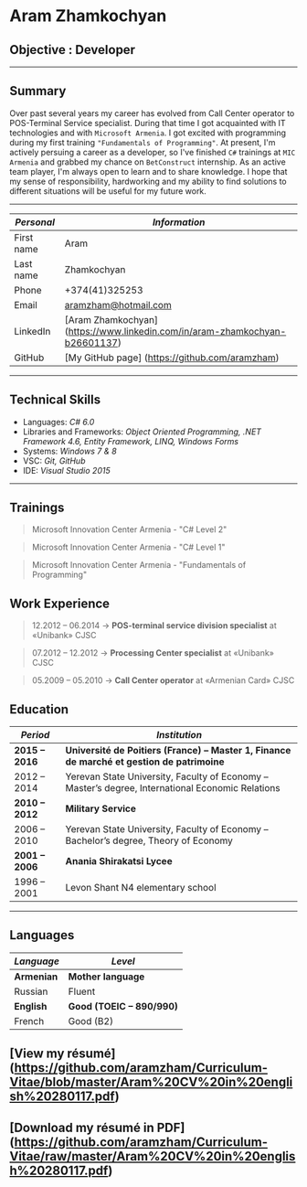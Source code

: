 # Aram Zhamkochyan

## Objective : Developer
---------------------------------------------------------------------------------------------------------------------------------------
## Summary
Over past several years my career has evolved from Call Center operator to POS-Terminal Service specialist. During that time I got acquainted with IT technologies and with `Microsoft Armenia`. I got excited with programming during my first training `"Fundamentals of Programming"`. At present, I'm actively persuing a career as a developer, so I've finished `C#` trainings at `MIC Armenia` and grabbed my chance on `BetConstruct` internship. As an active team player, I'm always open to learn and to share knowledge. I hope that my sense of responsibility, hardworking and my ability to find solutions to different situations will be useful for my future work.

---------------------------------------------------------------------------------------------------------------------------------------

_Personal_ | _Information_
-----------|------------
First name | Aram
Last name| Zhamkochyan
Phone | +374(41)325253
Email | aramzham@hotmail.com
LinkedIn | [Aram Zhamkochyan] (https://www.linkedin.com/in/aram-zhamkochyan-b26601137)
GitHub | [My GitHub page] (https://github.com/aramzham)
----------------------------------------------------------------------------------------------------------------------------------------
## Technical Skills
* Languages: *C# 6.0*
* Libraries and Frameworks: *Object Oriented Programming, .NET Framework 4.6, Entity Framework, LINQ, Windows Forms*
* Systems: *Windows 7 & 8*
* VSC: *Git, GitHub*
* IDE: *Visual Studio 2015*

---------------------------------------------------------------------------------------------------------------------------------------
## Trainings
> Microsoft Innovation Center Armenia - "C# Level 2"

> Microsoft Innovation Center Armenia - "C# Level 1"

> Microsoft Innovation Center Armenia - "Fundamentals of Programming"

## Work Experience
> 12.2012 – 06.2014  ->    **POS-terminal service division specialist** at «Unibank» CJSC

> 07.2012 – 12.2012  ->    **Processing Center specialist** at «Unibank» CJSC

> 05.2009 – 05.2010  ->    **Call Center operator** at «Armenian Card» CJSC 

## Education

_Period_ | _Institution_
---------|---------------
**2015 – 2016**|**Université de Poitiers (France) – Master 1, Finance de marché et gestion de patrimoine**
2012 – 2014|Yerevan State University, Faculty of Economy – Master’s degree, International Economic Relations
**2010 – 2012**|**Military Service**
2006 – 2010|Yerevan State University, Faculty of Economy – Bachelor’s degree, Theory of Economy
**2001 – 2006**|**Anania Shirakatsi Lycee**
1996 – 2001|Levon Shant N4 elementary school
----------------------------------------------------------------------------------------------------------------------------------------

## Languages
*Language*|*Level*
----------|-------
**Armenian**|**Mother language**
Russian|Fluent
**English**|**Good (TOEIC – 890/990)**
French|Good (B2)
## [View my résumé] (https://github.com/aramzham/Curriculum-Vitae/blob/master/Aram%20CV%20in%20english%20280117.pdf)
## [Download my résumé in PDF] (https://github.com/aramzham/Curriculum-Vitae/raw/master/Aram%20CV%20in%20english%20280117.pdf)
